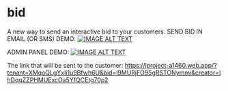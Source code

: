 # bid

A new way to send an interactive bid to your customers.
SEND BID IN EMAIL (OR SMS) DEMO:
[![IMAGE ALT TEXT](http://img.youtube.com/vi/snMxltLmehE/0.jpg)](http://www.youtube.com/watch?v=snMxltLmehE "BidApp create new bid demo")

ADMIN PANEL DEMO:
[![IMAGE ALT TEXT](http://img.youtube.com/vi/snMxltLmehE/0.jpg)](https://www.youtube.com/watch?v=0zgNTF5M7XM "BidApp Admib panel demo")



The link that will be sent to the customer:
https://lproject-a1460.web.app/?tenant=XMqoQLgYxIi1u9Bfwh6U&bid=l9MURjFO95gRSTONymmi&creator=lhDqqZZPHMUExcOa5YfQCEtg70p2

